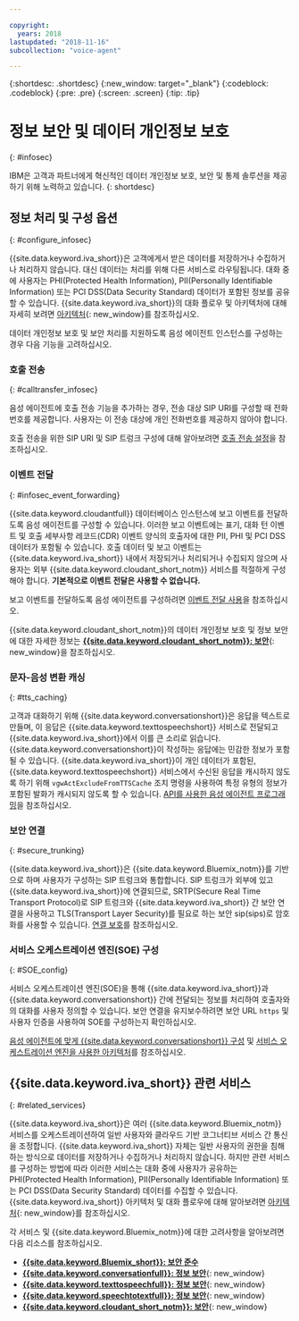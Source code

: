 ```yaml
---

copyright:
  years: 2018
lastupdated: "2018-11-16"
subcollection: "voice-agent"

---
```


{:shortdesc: .shortdesc}
{:new_window: target="_blank"}
{:codeblock: .codeblock}
{:pre: .pre}
{:screen: .screen}
{:tip: .tip}


# 정보 보안 및 데이터 개인정보 보호
{: #infosec}

IBM은 고객과 파트너에게 혁신적인 데이터 개인정보 보호, 보안 및 통제 솔루션을 제공하기 위해 노력하고 있습니다.
{: shortdesc}

## 정보 처리 및 구성 옵션
{: #configure_infosec}

{{site.data.keyword.iva_short}}은 고객에게서 받은 데이터를 저장하거나 수집하거나 처리하지 않습니다. 대신 데이터는 처리를 위해 다른 서비스로 라우팅됩니다. 대화 중에 사용자는 PHI(Protected Health Information), PII(Personally Identifiable Information) 또는 PCI DSS(Data Security Standard) 데이터가 포함된 정보를 공유할 수 있습니다. {{site.data.keyword.iva_short}}의 대화 플로우 및 아키텍처에 대해 자세히 보려면 [아키텍처](/docs/services/voice-agent?topic=voice-agent-about#architecture){: new_window}를 참조하십시오.

데이터 개인정보 보호 및 보안 처리를 지원하도록 음성 에이전트 인스턴스를 구성하는 경우 다음 기능을 고려하십시오.

### 호출 전송
{:  #calltransfer_infosec}

음성 에이전트에 호출 전송 기능을 추가하는 경우, 전송 대상 SIP URI를 구성할 때 전화번호를 제공합니다. 사용자는 이 전송 대상에 개인 전화번호를 제공하지 않아야 합니다.

호출 전송을 위한 SIP URI 및 SIP 트렁크 구성에 대해 알아보려면 [호출 전송 설정](/docs/services/voice-agent?topic=voice-agent-call-transfer)을 참조하십시오.

### 이벤트 전달
{: #infosec_event_forwarding}

{{site.data.keyword.cloudantfull}} 데이터베이스 인스턴스에 보고 이벤트를 전달하도록 음성 에이전트를 구성할 수 있습니다. 이러한 보고 이벤트에는 표기, 대화 턴 이벤트 및 호출 세부사항 레코드(CDR) 이벤트 양식의 호출자에 대한 PII, PHI 및 PCI DSS 데이터가 포함될 수 있습니다. 호출 데이터 및 보고 이벤트는 {{site.data.keyword.iva_short}} 내에서 저장되거나 처리되거나 수집되지 않으며 사용자는 외부 {{site.data.keyword.cloudant_short_notm}} 서비스를 적절하게 구성해야 합니다. **기본적으로 이벤트 전달은 사용할 수 없습니다.**

보고 이벤트를 전달하도록 음성 에이전트를 구성하려면 [이벤트 전달 사용](/docs/services/voice-agent?topic=voice-agent-event_forwarding)을 참조하십시오.

{{site.data.keyword.cloudant_short_notm}}의 데이터 개인정보 보호 및 정보 보안에 대한 자세한 정보는 [**{{site.data.keyword.cloudant_short_notm}}: 보안**](/docs/services/Cloudant/offerings?topic=cloudant-security#security){: new_window}을 참조하십시오.

### 문자-음성 변환 캐싱
{: #tts_caching}

고객과 대화하기 위해 {{site.data.keyword.conversationshort}}은 응답을 텍스트로 만들며, 이 응답은 {{site.data.keyword.texttospeechshort}} 서비스로 전달되고 {{site.data.keyword.iva_short}}에서 이를 큰 소리로 읽습니다. {{site.data.keyword.conversationshort}}이 작성하는 응답에는 민감한 정보가 포함될 수 있습니다. {{site.data.keyword.iva_short}}이 개인 데이터가 포함된, {{site.data.keyword.texttospeechshort}} 서비스에서 수신된 응답을 캐시하지 않도록 하기 위해 `vgwActExcludeFromTTSCache` 조치 명령을 사용하여 특정 유형의 정보가 포함된 발화가 캐시되지 않도록 할 수 있습니다. [API를 사용한 음성 에이전트 프로그래밍](/docs/services/voice-agent?topic=voice-agent-api#action-sequences)을 참조하십시오.

### 보안 연결
{: #secure_trunking}

{{site.data.keyword.iva_short}}은 {{site.data.keyword.Bluemix_notm}}를 기반으로 하며 사용자가 구성하는 SIP 트렁크와 통합합니다. SIP 트렁크가 외부에 있고 {{site.data.keyword.iva_short}}에 연결되므로, SRTP(Secure Real Time Transport Protocol)로 SIP 트렁크와 {{site.data.keyword.iva_short}} 간 보안 연결을 사용하고 TLS(Transport Layer Security)를 필요로 하는 보안 sip(sips)로 암호화를 사용할 수 있습니다. [연결 보호](/docs/services/voice-agent?topic=voice-agent-securing)를 참조하십시오.

### 서비스 오케스트레이션 엔진(SOE) 구성
{: #SOE_config}

서비스 오케스트레이션 엔진(SOE)을 통해 {{site.data.keyword.iva_short}}과 {{site.data.keyword.conversationshort}} 간에 전달되는 정보를 처리하여 호출자와의 대화를 사용자 정의할 수 있습니다. 보안 연결을 유지보수하려면 보안 URL `https` 및 사용자 인증을 사용하여 SOE를 구성하는지 확인하십시오.

[음성 에이전트에 맞게 {{site.data.keyword.conversationshort}} 구성](/docs/services/voice-agent?topic=voice-agent-conversation_va#conversation_va) 및 [서비스 오케스트레이션 엔진을 사용한 아키텍처](/docs/services/voice-agent?topic=voice-agent-about#arch-soe)를 참조하십시오.

## {{site.data.keyword.iva_short}} 관련 서비스
{: #related_services}

{{site.data.keyword.iva_short}}은 여러 {{site.data.keyword.Bluemix_notm}} 서비스를 오케스트레이션하여 일반 사용자와 클라우드 기반 코그너티브 서비스 간 통신을 조정합니다. {{site.data.keyword.iva_short}} 자체는 일반 사용자의 권한을 침해하는 방식으로 데이터를 저장하거나 수집하거나 처리하지 않습니다. 하지만 관련 서비스를 구성하는 방법에 따라 이러한 서비스는 대화 중에 사용자가 공유하는 PHI(Protected Health Information), PII(Personally Identifiable Information) 또는 PCI DSS(Data Security Standard) 데이터를 수집할 수 있습니다. {{site.data.keyword.iva_short}} 아키텍처 및 대화 플로우에 대해 알아보려면 [아키텍처](/docs/services/voice-agent?topic=voice-agent-about#architecture){: new_window}를 참조하십시오.

각 서비스 및 {{site.data.keyword.Bluemix_notm}}에 대한 고려사항을 알아보려면 다음 리소스를 참조하십시오.

  * [**{{site.data.keyword.Bluemix_short}}: 보안 준수**](/docs/overview?topic=overview-security#security)
  * [**{{site.data.keyword.conversationfull}}: 정보 보안**](/docs/services/assistant?topic=assistant-information-security#information-security){: new_window}
  * [**{{site.data.keyword.texttospeechfull}}: 정보 보안**](/docs/services/text-to-speech?topic=text-to-speech-information-security){: new_window}
  * [**{{site.data.keyword.speechtotextfull}}: 정보 보안**](/docs/services/speech-to-text?topic=speech-to-text-information-security){: new_window}
  * [**{{site.data.keyword.cloudant_short_notm}}: 보안**](/docs/services/Cloudant/offerings?topic=cloudant-security#security){: new_window}
